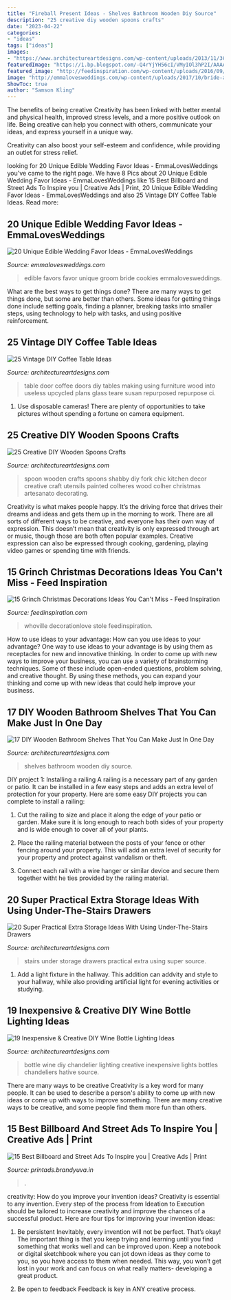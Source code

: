 ```yaml
---
title: "Fireball Present Ideas - Shelves Bathroom Wooden Diy Source"
description: "25 creative diy wooden spoons crafts"
date: "2023-04-22"
categories:
- "ideas"
tags: ["ideas"]
images:
- "https://www.architectureartdesigns.com/wp-content/uploads/2013/11/36.jpg"
featuredImage: "https://1.bp.blogspot.com/-Q4rYjYH56cI/VMyIOl3hP2I/AAAAAAAADBc/PaxVd-iN4hg/s1600/creative-street-ads-25.jpg"
featured_image: "http://feedinspiration.com/wp-content/uploads/2016/09/outdoor-christmas-decorations.jpg"
image: "http://emmalovesweddings.com/wp-content/uploads/2017/10/bride-and-groom-cookies-edible-wedding-favors.jpg"
ShowToc: true
author: "Samson Kling"
---
```



The benefits of being creative
Creativity has been linked with better mental and physical health, improved stress levels, and a more positive outlook on life.
Being creative can help you connect with others, communicate your ideas, and express yourself in a unique way.

Creativity can also boost your self-esteem and confidence, while providing an outlet for stress relief.

	

		
looking for 20 Unique Edible Wedding Favor Ideas - EmmaLovesWeddings you've came to the right page. We have 8 Pics about 20 Unique Edible Wedding Favor Ideas - EmmaLovesWeddings like 15 Best Billboard and Street Ads To Inspire you | Creative Ads | Print, 20 Unique Edible Wedding Favor Ideas - EmmaLovesWeddings and also 25 Vintage DIY Coffee Table Ideas. Read more:
		
    
## 20 Unique Edible Wedding Favor Ideas - EmmaLovesWeddings

<img loading=lazy src="http://emmalovesweddings.com/wp-content/uploads/2017/10/bride-and-groom-cookies-edible-wedding-favors.jpg" onerror="this.onerror=null;this.src='https://tse4.mm.bing.net/th?id=OIP.VLg_5BjBJNTCGey0NPkEHgHaLH&amp;pid=15.1';" alt="20 Unique Edible Wedding Favor Ideas - EmmaLovesWeddings">

_Source: emmalovesweddings.com_

>edible favors favor unique groom bride cookies emmalovesweddings. 

	

What are the best ways to get things done?
There are many ways to get things done, but some are better than others. Some ideas for getting things done include setting goals, finding a planner, breaking tasks into smaller steps, using technology to help with tasks, and using positive reinforcement.

    
## 25 Vintage DIY Coffee Table Ideas

<img loading=lazy src="https://www.architectureartdesigns.com/wp-content/uploads/2014/01/2241.jpg" onerror="this.onerror=null;this.src='https://tse2.mm.bing.net/th?id=OIP.Tnwfo1PMh76llenZGcE-wgHaJ3&amp;pid=15.1';" alt="25 Vintage DIY Coffee Table Ideas">

_Source: architectureartdesigns.com_

>table door coffee doors diy tables making using furniture wood into useless upcycled plans glass teare susan repurposed repurpose ci. 

	

1. Use disposable cameras! There are plenty of opportunities to take pictures without spending a fortune on camera equipment.

    
## 25 Creative DIY Wooden Spoons Crafts

<img loading=lazy src="https://www.architectureartdesigns.com/wp-content/uploads/2013/11/36.jpg" onerror="this.onerror=null;this.src='https://tse3.mm.bing.net/th?id=OIP.koKviN0vdg0urEDFmg4cFwHaJ3&amp;pid=15.1';" alt="25 Creative DIY Wooden Spoons Crafts">

_Source: architectureartdesigns.com_

>spoon wooden crafts spoons shabby diy fork chic kitchen decor creative craft utensils painted colheres wood colher christmas artesanato decorating. 

	

Creativity is what makes people happy. It’s the driving force that drives their dreams and ideas and gets them up in the morning to work. There are all sorts of different ways to be creative, and everyone has their own way of expression. This doesn’t mean that creativity is only expressed through art or music, though those are both often popular examples. Creative expression can also be expressed through cooking, gardening, playing video games or spending time with friends.

    
## 15 Grinch Christmas Decorations Ideas You Can&#039;t Miss - Feed Inspiration

<img loading=lazy src="http://feedinspiration.com/wp-content/uploads/2016/09/outdoor-christmas-decorations.jpg" onerror="this.onerror=null;this.src='https://tse1.mm.bing.net/th?id=OIP.DApfGh5dwXi02c66T3ARegHaJ4&amp;pid=15.1';" alt="15 Grinch Christmas Decorations Ideas You Can&#039;t Miss - Feed Inspiration">

_Source: feedinspiration.com_

>whoville decorationlove stole feedinspiration. 

	

How to use ideas to your advantage: How can you use ideas to your advantage?
One way to use ideas to your advantage is by using them as receptacles for new and innovative thinking. In order to come up with new ways to improve your business, you can use a variety of brainstorming techniques. Some of these include open-ended questions, problem solving, and creative thought. By using these methods, you can expand your thinking and come up with new ideas that could help improve your business.

    
## 17 DIY Wooden Bathroom Shelves That You Can Make Just In One Day

<img loading=lazy src="https://www.architectureartdesigns.com/wp-content/uploads/2016/09/8-15.jpg" onerror="this.onerror=null;this.src='https://tse4.mm.bing.net/th?id=OIP.pJaW7kCNKruAcAoc-XfNkQHaLH&amp;pid=15.1';" alt="17 DIY Wooden Bathroom Shelves That You Can Make Just In One Day">

_Source: architectureartdesigns.com_

>shelves bathroom wooden diy source. 

	

DIY project 1: Installing a railing
A railing is a necessary part of any garden or patio. It can be installed in a few easy steps and adds an extra level of protection for your property. Here are some easy DIY projects you can complete to install a railing: 
1. Cut the railing to size and place it along the edge of your patio or garden. Make sure it is long enough to reach both sides of your property and is wide enough to cover all of your plants. 

2. Place the railing material between the posts of your fence or other fencing around your property. This will add an extra level of security for your property and protect against vandalism or theft. 

3. Connect each rail with a wire hanger or similar device and secure them together witht he ties provided by the railing material.

    
## 20 Super Practical Extra Storage Ideas With Using Under-The-Stairs Drawers

<img loading=lazy src="https://www.architectureartdesigns.com/wp-content/uploads/2015/12/6-18.jpg" onerror="this.onerror=null;this.src='https://tse3.mm.bing.net/th?id=OIP.lxiBl4fFwke38Re7DTHDeAAAAA&amp;pid=15.1';" alt="20 Super Practical Extra Storage Ideas With Using Under-The-Stairs Drawers">

_Source: architectureartdesigns.com_

>stairs under storage drawers practical extra using super source. 

	

1. Add a light fixture in the hallway. This addition can addvity and style to your hallway, while also providing artificial light for evening activities or studying.

    
## 19 Inexpensive &amp; Creative DIY Wine Bottle Lighting Ideas

<img loading=lazy src="https://www.architectureartdesigns.com/wp-content/uploads/2015/01/152-630x956.jpg" onerror="this.onerror=null;this.src='https://tse2.mm.bing.net/th?id=OIP.NhzMN23M49eMeo1aga7N3AHaLP&amp;pid=15.1';" alt="19 Inexpensive &amp; Creative DIY Wine Bottle Lighting Ideas">

_Source: architectureartdesigns.com_

>bottle wine diy chandelier lighting creative inexpensive lights bottles chandeliers hative source. 

	

There are many ways to be creative
Creativity is a key word for many people. It can be used to describe a person's ability to come up with new ideas or come up with ways to improve something. There are many creative ways to be creative, and some people find them more fun than others.

    
## 15 Best Billboard And Street Ads To Inspire You | Creative Ads | Print

<img loading=lazy src="https://1.bp.blogspot.com/-Q4rYjYH56cI/VMyIOl3hP2I/AAAAAAAADBc/PaxVd-iN4hg/s1600/creative-street-ads-25.jpg" onerror="this.onerror=null;this.src='https://tse2.mm.bing.net/th?id=OIP.9bxzyYc8IM-kzM1stnhP9wHaOT&amp;pid=15.1';" alt="15 Best Billboard and Street Ads To Inspire you | Creative Ads | Print">

_Source: printads.brandyuva.in_

>. 

	

creativity: How do you improve your invention ideas?
Creativity is essential to any invention. Every step of the process from Ideation to Execution should be tailored to increase creativity and improve the chances of a successful product. Here are four tips for improving your invention ideas:
1. Be persistent
Inevitably, every invention will not be perfect. That’s okay! The important thing is that you keep trying and learning until you find something that works well and can be improved upon. Keep a notebook or digital sketchbook where you can jot down ideas as they come to you, so you have access to them when needed. This way, you won’t get lost in your work and can focus on what really matters- developing a great product.

2. Be open to feedback
Feedback is key in ANY creative process.

